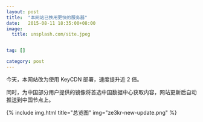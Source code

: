 ```yaml
---
layout: post
title:  "本网站已换用更快的服务器"
date:   2015-08-11 18:35:00+08:00
image:
  title: unsplash.com/site.jpeg


tag: []

category: post
---
```


今天，本网站改为使用 KeyCDN 部署，速度提升近 2 倍。

同时，为中国部分用户提供的镜像将首选中国数据中心获取内容，网站更新后自动推送到中国节点上。

{% include img.html title="总览图" img="ze3kr-new-update.png" %}
